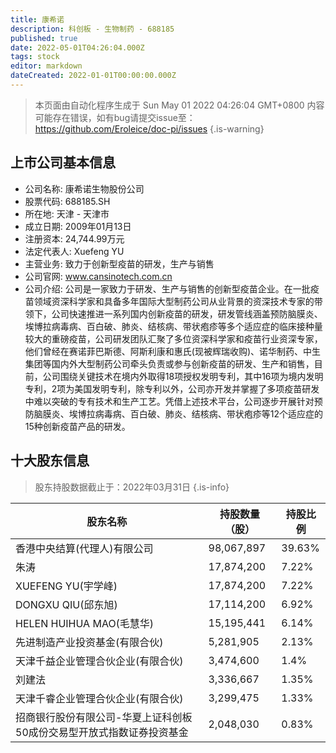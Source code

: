 ```yaml
---
title: 康希诺
description: 科创板 - 生物制药 - 688185
published: true
date: 2022-05-01T04:26:04.000Z
tags: stock
editor: markdown
dateCreated: 2022-01-01T00:00:00.000Z
---
```


> 本页面由自动化程序生成于 Sun May 01 2022 04:26:04 GMT+0800
> 内容可能存在错误，如有bug请提交issue至：https://github.com/Eroleice/doc-pi/issues
{.is-warning}

## 上市公司基本信息
- 公司名称: 康希诺生物股份公司
- 股票代码: 688185.SH
- 所在地: 天津 - 天津市
- 成立日期: 2009年01月13日
- 注册资本: 24,744.99万元
- 法定代表人: Xuefeng YU
- 主营业务: 致力于创新型疫苗的研发，生产与销售
- 公司官网: www.cansinotech.com.cn
- 公司介绍: 公司是一家致力于研发、生产与销售的创新型疫苗企业。在一批疫苗领域资深科学家和具备多年国际大型制药公司从业背景的资深技术专家的带领下，公司快速推进一系列国内创新疫苗的研发，研发管线涵盖预防脑膜炎、埃博拉病毒病、百白破、肺炎、结核病、带状疱疹等多个适应症的临床接种量较大的重磅疫苗，公司研发团队汇聚了多位资深科学家和疫苗行业资深专家，他们曾经在赛诺菲巴斯德、阿斯利康和惠氏(现被辉瑞收购)、诺华制药、中生集团等国内外大型制药公司牵头负责或参与创新疫苗的研发、生产和销售，目前，公司围绕关键技术在境内外取得18项授权发明专利，其中16项为境内发明专利，2项为美国发明专利，除专利以外，公司亦开发并掌握了多项疫苗研发中难以突破的专有技术和生产工艺。凭借上述技术平台，公司逐步开展针对预防脑膜炎、埃博拉病毒病、百白破、肺炎、结核病、带状疱疹等12个适应症的15种创新疫苗产品的研发。


## 十大股东信息
> 股东持股数据截止于：2022年03月31日
{.is-info}

| 股东名称 | 持股数量（股） | 持股比例 |
| --- | --- | --- |
| 香港中央结算(代理人)有限公司 | 98,067,897 | 39.63% |
| 朱涛 | 17,874,200 | 7.22% |
| XUEFENG YU(宇学峰) | 17,874,200 | 7.22% |
| DONGXU QIU(邱东旭) | 17,114,200 | 6.92% |
| HELEN HUIHUA MAO(毛慧华) | 15,195,441 | 6.14% |
| 先进制造产业投资基金(有限合伙) | 5,281,905 | 2.13% |
| 天津千益企业管理合伙企业(有限合伙) | 3,474,600 | 1.4% |
| 刘建法 | 3,336,667 | 1.35% |
| 天津千睿企业管理合伙企业(有限合伙) | 3,299,475 | 1.33% |
| 招商银行股份有限公司-华夏上证科创板50成份交易型开放式指数证券投资基金 | 2,048,030 | 0.83% |




